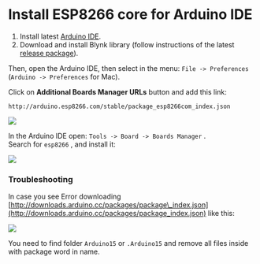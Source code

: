 # Install ESP8266 core for Arduino IDE



1. Install latest [Arduino IDE](https://www.arduino.cc/en/Main/Software).
2. Download and install Blynk library \(follow instructions of the latest [release package](https://github.com/blynkkk/blynk-library/releases/latest)\).

Then, open the Arduino IDE, then select in the menu: `File -> Preferences`  
\(`Arduino -> Preferences`  for Mac\).

Click on **Additional Boards Manager URLs** button and add this link:

```text
http://arduino.esp8266.com/stable/package_esp8266com_index.json
```

![](https://uploads.intercomcdn.com/i/o/20866093/60ae89223dd38335c61e0f68/file_preferences.png)

In the Arduino IDE open: `Tools -> Board -> Boards Manager` .  
Search for `esp8266` , and install it:

![](https://uploads.intercomcdn.com/i/o/20866111/4bfaa4bd6bb2547a890ccfd3/boards_manager.png)

### Troubleshooting <a id="troubleshooting"></a>

In case you see Error downloading [http://downloads.arduino.cc/packages/package\_index.json](http://downloads.arduino.cc/packages/package_index.json) like this:

![](https://uploads.intercomcdn.com/i/o/20866154/50e8eefe4218e5a69fb62f03/error_download_mac.png)

You need to find folder `Arduino15`  or `.Arduino15`  and remove all files inside with package word in name.  


